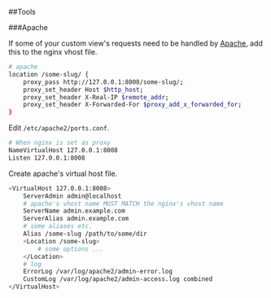 ##Tools

###Apache

If some of your custom view's requests need to be handled by [Apache][1], add this to the nginx vhost file.

```bash
# apache
location /some-slug/ {
	proxy_pass http://127.0.0.1:8008/some-slug/;
	proxy_set_header Host $http_host;
	proxy_set_header X-Real-IP $remote_addr;
	proxy_set_header X-Forwarded-For $proxy_add_x_forwarded_for;
}
```

Edit `/etc/apache2/ports.conf`.

```bash
# When nginx is set as proxy
NameVirtualHost 127.0.0.1:8008
Listen 127.0.0.1:8008
```

Create apache's virtual host file.

```bash
<VirtualHost 127.0.0.1:8008>
	ServerAdmin admin@localhost
	# apache's vhost name MUST MATCH the nginx's vhost name
	ServerName admin.example.com
	ServerAlias admin.example.com
	# some aliases etc.
	Alias /some-slug /path/to/some/dir
	<Location /some-slug>
		# some options ...
	</Location>
	# log
	ErrorLog /var/log/apache2/admin-error.log
	CustomLog /var/log/apache2/admin-access.log combined
</VirtualHost>
```

  [1]: http://httpd.apache.org/